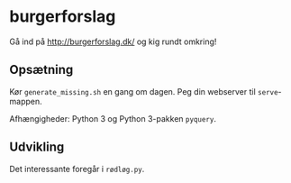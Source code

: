 # burgerforslag

Gå ind på http://burgerforslag.dk/ og kig rundt omkring!


## Opsætning

Kør `generate_missing.sh` en gang om dagen.  Peg din webserver til
`serve`-mappen.

Afhængigheder: Python 3 og Python 3-pakken `pyquery`.


## Udvikling

Det interessante foregår i `rødløg.py`.
